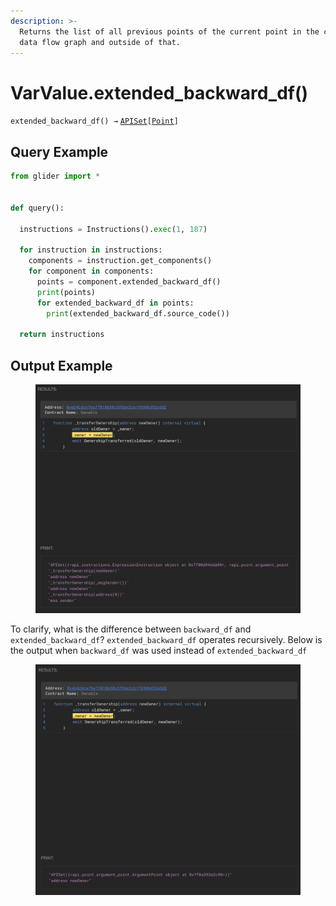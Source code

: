 ```yaml
---
description: >-
  Returns the list of all previous points of the current point in the current
  data flow graph and outside of that.
---
```


# VarValue.extended\_backward\_df()

`extended_backward_df() →` [`APISet`](../../iterables/apiset.md)`[`[`Point`](../point/)`]`



## Query Example

```python
from glider import *


def query():

  instructions = Instructions().exec(1, 187)

  for instruction in instructions:
    components = instruction.get_components()
    for component in components:
      points = component.extended_backward_df()
      print(points)
      for extended_backward_df in points:
        print(extended_backward_df.source_code())

  return instructions
```

## Output Example

<figure><img src="../../../.gitbook/assets/image (15) (1).png" alt=""><figcaption></figcaption></figure>

To clarify, what is the difference between `backward_df` and `extended_backward_df`? `extended_backward_df` operates recursively. Below is the output when `backward_df` was used instead of `extended_backward_df`

<figure><img src="../../../.gitbook/assets/image (16) (1).png" alt=""><figcaption></figcaption></figure>
